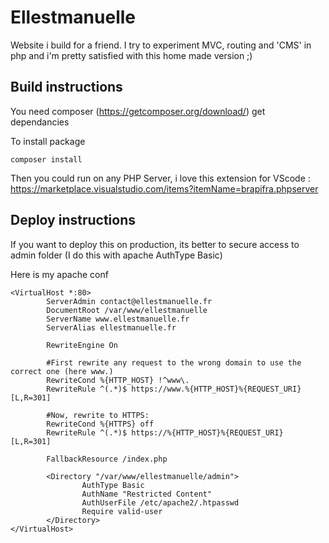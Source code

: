 # Ellestmanuelle

Website i build for a friend.
I try to experiment MVC, routing and 'CMS' in php and i'm pretty satisfied with this home made version ;)

## Build instructions

You need composer (https://getcomposer.org/download/) get dependancies

To install package

`composer install`

Then you could run on any PHP Server, i love this extension for VScode : https://marketplace.visualstudio.com/items?itemName=brapifra.phpserver

## Deploy instructions

If you want to deploy this on production, its better to secure access to admin folder (I do this with apache AuthType Basic)

Here is my apache conf 

```
<VirtualHost *:80>
        ServerAdmin contact@ellestmanuelle.fr
        DocumentRoot /var/www/ellestmanuelle
        ServerName www.ellestmanuelle.fr
        ServerAlias ellestmanuelle.fr

        RewriteEngine On

        #First rewrite any request to the wrong domain to use the correct one (here www.)
        RewriteCond %{HTTP_HOST} !^www\.
        RewriteRule ^(.*)$ https://www.%{HTTP_HOST}%{REQUEST_URI} [L,R=301]

        #Now, rewrite to HTTPS:
        RewriteCond %{HTTPS} off
        RewriteRule ^(.*)$ https://%{HTTP_HOST}%{REQUEST_URI} [L,R=301]

        FallbackResource /index.php

        <Directory "/var/www/ellestmanuelle/admin">
                AuthType Basic
                AuthName "Restricted Content"
                AuthUserFile /etc/apache2/.htpasswd
                Require valid-user
        </Directory>
</VirtualHost>
```